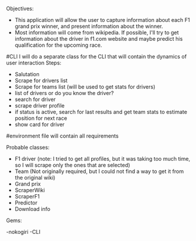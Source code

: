 Objectives:

- This application will allow the user to capture information about each F1 grand prix winner, and present information about the winner.
- Most information will come from wikipedia. If possible, I'll try to get information about the driver in f1.com website and maybe predict his qualification for the upcoming race.

#CLI
I will do a separate class for the CLI that will contain the dynamics of user interaction
Steps:
- Salutation
- Scrape for drivers list
- Scrape for teams list (will be used to get stats for drivers)
- list of drivers or do you know the driver?
- search for driver
- scrape driver profile
- if status is active, search for last results and get team stats to estimate position for next race
- show card for driver


#environment file will contain all requirements

Probable classes:

- F1 driver (note: I tried to get all profiles, but it was taking too much time, so I will scrape only the ones that are selected)
- Team (Not originally required, but I could not find a way to get it from the original wiki)
- Grand prix
- ScraperWiki
- ScraperF1
- Predictor
- Download info

Gems:

-nokogiri
-CLI

